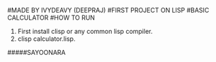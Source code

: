 #MADE BY IVYDEAVY (DEEPRAJ)
#FIRST PROJECT ON LISP
#BASIC CALCULATOR
#HOW TO RUN 
1. First install clisp or any common lisp compiler.
2. clisp calculator.lisp.

#####SAYOONARA
